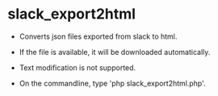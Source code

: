 # slack_export2html

- Converts json files exported from slack to html.
- If the file is available, it will be downloaded automatically.
- Text modification is not supported.

- On the commandline, type 'php slack_export2html.php'.
